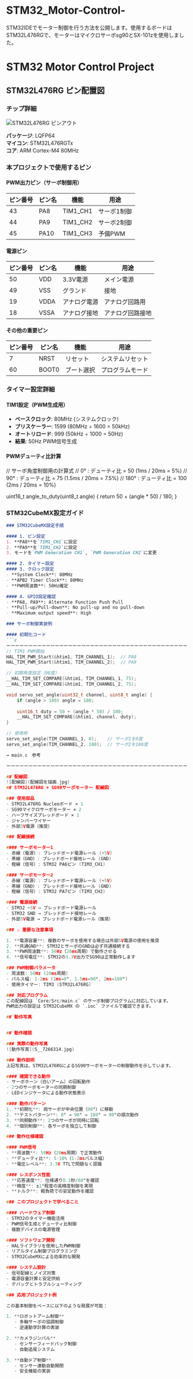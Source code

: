 # STM32_Motor-Control-
STM32IDEでモーター制御を行う方法を公開します。使用するボードはSTM32L476RGで、モーターはマイクロサーボsg90とSX-101zを使用しました。

# STM32 Motor Control Project

## STM32L476RG ピン配置図

### チップ詳細
![STM32L476RG ピンアウト](image.jpg)

**パッケージ**: LQFP64  
**マイコン**: STM32L476RGTx  
**コア**: ARM Cortex-M4 80MHz  

### 本プロジェクトで使用するピン

#### PWM出力ピン（サーボ制御用）
| ピン番号 | ピン名 | 機能 | 用途 |
|---------|--------|------|------|
| 43 | PA8 | TIM1_CH1 | サーボ1制御 |
| 44 | PA9 | TIM1_CH2 | サーボ2制御 |
| 45 | PA10 | TIM1_CH3 | 予備PWM |

#### 電源ピン
| ピン番号 | ピン名 | 機能 | 用途 |
|---------|--------|------|------|
| 50 | VDD | 3.3V電源 | メイン電源 |
| 49 | VSS | グランド | 接地 |
| 19 | VDDA | アナログ電源 | アナログ回路用 |
| 18 | VSSA | アナログ接地 | アナログ回路接地 |

#### その他の重要ピン
| ピン番号 | ピン名 | 機能 | 用途 |
|---------|--------|------|------|
| 7 | NRST | リセット | システムリセット |
| 60 | BOOT0 | ブート選択 | プログラムモード |

### タイマー設定詳細

#### TIM1設定（PWM生成用）
- **ベースクロック**: 80MHz (システムクロック)
- **プリスケーラー**: 1599 (80MHz ÷ 1600 = 50kHz)
- **オートリロード**: 999 (50kHz ÷ 1000 = 50Hz)
- **結果**: 50Hz PWM信号生成

#### PWMデューティ比計算

// サーボ角度制御用の計算式
// 0°   : デューティ比 = 50  (1ms / 20ms = 5%)
// 90°  : デューティ比 = 75  (1.5ms / 20ms = 7.5%)
// 180° : デューティ比 = 100 (2ms / 20ms = 10%)

uint16_t angle_to_duty(uint8_t angle) {
    return 50 + (angle * 50) / 180;
}

### **STM32CubeMX設定ガイド**
```markdown
### STM32CubeMX設定手順

#### 1. ピン設定
1. **PA8**を`TIM1_CH1`に設定
2. **PA9**を`TIM1_CH2`に設定
3. モードを`PWM Generation CH1`, `PWM Generation CH2`に変更

#### 2. タイマー設定
#### 3. クロック設定
- **System Clock**: 80MHz
- **APB2 Timer Clock**: 80MHz  
- **PWM周波数**: 50Hz確定

#### 4. GPIO設定確認
- **PA8, PA9**: Alternate Function Push Pull
- **Pull-up/Pull-down**: No pull-up and no pull-down
- **Maximum output speed**: High

### サーボ制御実装例

#### 初期化コード
```c
ーーーーーーーーーーーーーーーーーーーーーーーーーーーーーーーーーーーーーーーーー
// TIM1 PWM開始
HAL_TIM_PWM_Start(&htim1, TIM_CHANNEL_1);  // PA8
HAL_TIM_PWM_Start(&htim1, TIM_CHANNEL_2);  // PA9

// 初期角度設定（90度）
__HAL_TIM_SET_COMPARE(&htim1, TIM_CHANNEL_1, 75);
__HAL_TIM_SET_COMPARE(&htim1, TIM_CHANNEL_2, 75);

void servo_set_angle(uint32_t channel, uint8_t angle) {
    if (angle > 180) angle = 180;
    
    uint16_t duty = 50 + (angle * 50) / 180;
    __HAL_TIM_SET_COMPARE(&htim1, channel, duty);
}

// 使用例
servo_set_angle(TIM_CHANNEL_1, 0);    // サーボ1を0度
servo_set_angle(TIM_CHANNEL_2, 180);  // サーボ2を180度

→ main.c　参考

ーーーーーーーーーーーーーーーーーーーーーーーーーーーーーーーーーーーーーーーーー

## 配線図
![配線図](配線図を描画.jpg)
## STM32L476RG + SG90サーボモーター 配線図

### 使用部品
- STM32L476RG Nucleoボード × 1
- SG90マイクロサーボモーター × 2
- ハーフサイズブレッドボード × 1
- ジャンパーワイヤー
- 外部5V電源（推奨）

### 配線接続

#### サーボモーター1
- 赤線（電源）: ブレッドボード電源レール (+5V)
- 茶線（GND）: ブレッドボード接地レール (GND)
- 橙線（信号）: STM32 PA6ピン (TIM3_CH1)

#### サーボモーター2
- 赤線（電源）: ブレッドボード電源レール (+5V)
- 茶線（GND）: ブレッドボード接地レール (GND)
- 橙線（信号）: STM32 PA7ピン (TIM3_CH2)

#### 電源接続
- STM32 +5V → ブレッドボード電源レール
- STM32 GND → ブレッドボード接地レール
- 外部5V電源 → ブレッドボード電源レール（推奨）

### ⚠️ 重要な注意事項

1. **電源容量**: 複数のサーボを使用する場合は外部5V電源の使用を推奨
2. **共通GND**: STM32とサーボのGNDは必ず共通接続する
3. **PWM周波数**: 50Hz（20ms周期）で動作させる
4. **信号電圧**: STM32の3.3V出力でSG90は正常動作します

### PWM制御パラメータ
- 周波数: 50Hz (20ms周期)
- パルス幅: 1-2ms (1ms=0°, 1.5ms=90°, 2ms=180°)
- 使用タイマー: TIM3 (STM32L476RG)

### 対応プログラム
この配線図は `Core/Src/main.c` のサーボ制御プログラムに対応しています。
PWM出力の設定は STM32CubeMX の `.ioc` ファイルで確認できます。

## 動作写真


## 動作確認

### 実際の動作写真
![動作写真](S__7266314.jpg)

### 動作説明
上記写真は、STM32L476RGによるSG90サーボモーターの制御動作を示しています。

#### 確認できる動作
- サーボホーン（白いアーム）の回転動作
- 2つのサーボモーターの同期制御
- LEDインジケータによる動作状態表示

#### 動作パターン
1. **初期化**: 両サーボが中央位置（90°）に移動
2. **テストパターン**: 0° → 90° → 180° → 90°の順次動作
3. **同期動作**: 2つのサーボが同時に回転
4. **個別制御**: 各サーボを独立して制御

### 動作仕様確認

#### PWM信号
- **周波数**: 50Hz（20ms周期）で正常動作
- **デューティ比**: 5-10%（1-2msパルス幅）
- **電圧レベル**: 3.3V TTLで問題なく認識

#### レスポンス性能
- **応答速度**: 仕様通り0.1秒/60°を確認
- **精度**: ±1°程度の高精度制御を実現
- **トルク**: 軽負荷での安定動作を確認

### このプロジェクトで学べること

#### ハードウェア制御
- STM32のタイマー機能活用
- PWM信号生成とデューティ比制御
- 複数デバイスの電源管理

#### ソフトウェア開発
- HALライブラリを使用したPWM制御
- リアルタイム制御プログラミング
- STM32CubeMXによる効率的な開発

#### システム設計
- 信号配線とノイズ対策
- 電源容量計算と安定供給
- デバッグとトラブルシューティング

### 応用プロジェクト例

この基本制御をベースに以下のような発展が可能：

1. **ロボットアーム制御**
   - 多軸サーボの協調制御
   - 逆運動学計算の実装

2. **カメラジンバル**
   - センサーフィードバック制御
   - 自動追尾システム

3. **自動ドア制御**
   - センサー連動自動開閉
   - 安全機能の実装
